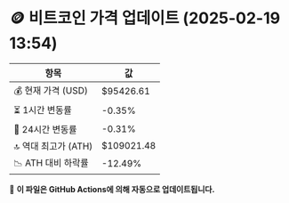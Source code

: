 # 🪙 비트코인 가격 업데이트 (2025-02-19 13:54)

| 항목                | 값 |
|--------------------|----------------|
| 💰 현재 가격 (USD) | $95426.61 |
| ⏳ 1시간 변동률    | -0.35% |
| 📆 24시간 변동률   | -0.31% |
| 🔝 역대 최고가 (ATH) | $109021.48 |
| 📉 ATH 대비 하락률 | -12.49% |

🔄 **이 파일은 GitHub Actions에 의해 자동으로 업데이트됩니다.**
